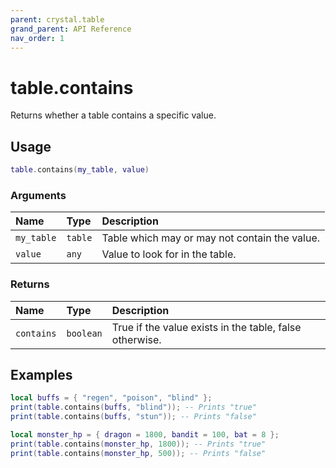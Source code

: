 ```yaml
---
parent: crystal.table
grand_parent: API Reference
nav_order: 1
---
```


# table.contains

Returns whether a table contains a specific value.

## Usage

```lua
table.contains(my_table, value)
```

### Arguments

| Name       | Type    | Description                                   |
| :--------- | :------ | :-------------------------------------------- |
| `my_table` | `table` | Table which may or may not contain the value. |
| `value`    | `any`   | Value to look for in the table.               |

### Returns

| Name       | Type      | Description                                             |
| :--------- | :-------- | :------------------------------------------------------ |
| `contains` | `boolean` | True if the value exists in the table, false otherwise. |

## Examples

```lua
local buffs = { "regen", "poison", "blind" };
print(table.contains(buffs, "blind")); -- Prints "true"
print(table.contains(buffs, "stun")); -- Prints "false"
```

```lua
local monster_hp = { dragon = 1800, bandit = 100, bat = 8 };
print(table.contains(monster_hp, 1800)); -- Prints "true"
print(table.contains(monster_hp, 500)); -- Prints "false"
```
